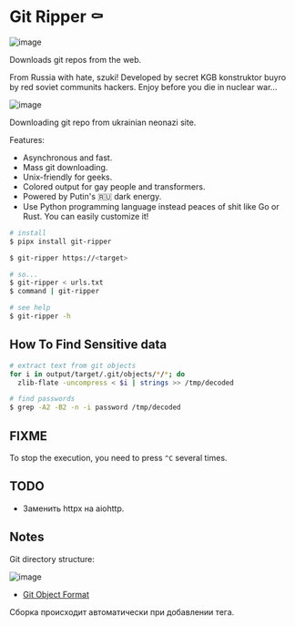 # Git Ripper ⚰️

![image](https://user-images.githubusercontent.com/12753171/174469279-fee0d9d5-7990-4237-8692-d7d5b7be86e5.png)

Downloads git repos from the web.

From Russia with hate, szuki! Developed by secret KGB konstruktor buyro by red soviet communits hackers. Enjoy before you die in nuclear war...

![image](https://user-images.githubusercontent.com/12753171/174526255-6c9d8834-8247-48ad-a263-c2255e292223.png)

Downloading git repo from ukrainian neonazi site.

Features:

- Asynchronous and fast.
- Mass git downloading.
- Unix-friendly for geeks.
- Colored output for gay people and transformers.
- Powered by Putin's 🇷🇺 dark energy.
- Use Python programming language instead peaces of shit like Go or Rust. You can easily customize it!

```bash
# install
$ pipx install git-ripper

$ git-ripper https://<target>

# so...
$ git-ripper < urls.txt
$ command | git-ripper

# see help
$ git-ripper -h
```

## How To Find Sensitive data

```bash
# extract text from git objects
for i in output/target/.git/objects/*/*; do
  zlib-flate -uncompress < $i | strings >> /tmp/decoded

# find passwords
$ grep -A2 -B2 -n -i password /tmp/decoded
```

## FIXME

To stop the execution, you need to press `^C` several times.

## TODO

- Заменить httpx на aiohttp.

## Notes

Git directory structure:

![image](https://www.apriorit.com/images/articles/git_remote_helper/git_directory_entities.jpg)

- [Git Object Format](https://git-scm.com/book/en/v2/Git-Internals-Git-Objects)

Сборка происходит автоматически при добавлении тега.
